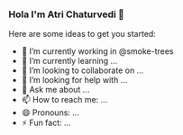 ### Hola I'm Atri Chaturvedi 👋


Here are some ideas to get you started:

- 🔭 I’m currently working in @smoke-trees
- 🌱 I’m currently learning ...
- 👯 I’m looking to collaborate on ...
- 🤔 I’m looking for help with ...
- 💬 Ask me about ...
- 📫 How to reach me: ...
- 😄 Pronouns: ...
- ⚡ Fun fact: ...

